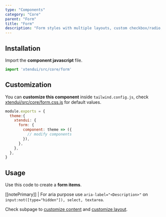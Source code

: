 ```yaml
---
type: "Components"
category: "Core"
parent: "Form"
title: "Form"
description: "Form styles with multiple layouts, custom checkbox/radio, javascript validation, and more."
---
```


## Installation

Import the **component javascript** file.

```jsx
import 'xtendui/src/core/form'
```

## Customization

You can **customize this component** inside `tailwind.config.js`, check [xtendui/src/core/form.css.js](https://github.com/minimit/xtendui/blob/master/src/core/form.css.js) for default values.

```jsx
module.exports = {
  theme:{
    xtendui: {
      form: {
        component: theme => ({
          // modify components
        }),
      },
    },
  },
}
```

## Usage

Use this code to create a **form items**.

[[notePrimary]]
| For aria purpose use `aria-label="<Description>"` on `input:not([type="hidden"]), select, textarea`.

<demo>
  <demovanilla src="vanilla/components/core/form/usage">
  </demovanilla>
</demo>

Check subpage to [customize content](/components/core/form/content) and [customize layout](/components/core/form/layout).
